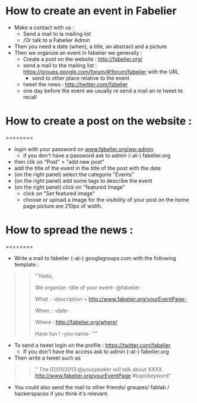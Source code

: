 How to create an event in Fabelier
========

* Make a contact with us : 
	* Send a mail to la mailing list
	* /Or talk to a Fabelier Admin 
* Then you need a date (when), a title, an abstract and a picture
* Then  we organize an event in fabelier we generally : 
	* Create a post on the website : http://fabelier.org/
	* send a mail to the mailing list : https://groups.google.com/forum/#!forum/fabelier with the URL 
		* send to other place relative to the event
	* tweet the news : http://twitter.com/fabelier
	* one day before the event we usually re send a mail an re tweet to recall


# How to create a post on the website : 
========
* login with your password on www.fabelier.org/wp-admin
	* if you don't have a password ask to admin (-at-) fabelier.org
* then clik on "Post" > "add new post"
* add the title of the event in the title of the post with the date 
* (on the right panel) select the categorie "Events"
* (on the right panel) add some tags to describe the event
* (on the right panel) click on "featured Image"
	* click on "Set featured image"
	* choose or upload a image for the visibility of your post on the home page picture are 210px of width.


# How to spread the news : 
========
*  Write a mail to fabelier (-at-) googlegroups.com with the following template : 
>>	"'Hello, 
>>
>>	We organize -title of your event- @fabelier :
>>
>>	What : -description + http://www.fabelier.org/yourEventPage-
>>
>>	When : -date-
>>
>>	Where : http://fabelier.org/where/
>>
>>	Have fun !
>>	-you name- ''"

*  To send a tweet login on the profile :  https://twitter.com/fabelier
	* If you don't have the access ask to admin (-at-) fabelier.org
* Then write a tweet such as 
>>	" The 01/01/2013 @youspeaker will talk about XXXX http://www.fabelier.org/yourEventPage #topickeyword"
*  You could also send the mail to other friends/ groupes/ fablab / hackerspaces if you think it's relevant.
